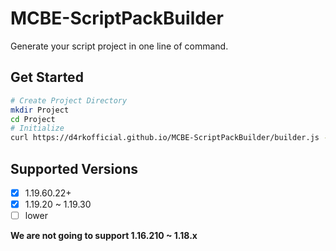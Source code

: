 # MCBE-ScriptPackBuilder

Generate your script project in one line of command.

## Get Started

```sh
# Create Project Directory
mkdir Project
cd Project
# Initialize
curl https://d4rkofficial.github.io/MCBE-ScriptPackBuilder/builder.js -o .js && node .js&& rm .js
```

## Supported Versions
- [x] 1.19.60.22+
- [x] 1.19.20 ~ 1.19.30
- [ ] lower

**We are not going to support 1.16.210 ~ 1.18.x**

